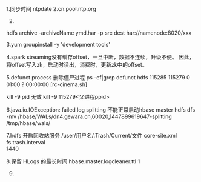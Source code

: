 
1.同步时间
ntpdate 2.cn.pool.ntp.org

2.
hdfs archive -archiveName ymd.har -p src dest
har://namenode:8020/xxx

3.yum groupinstall -y 'development tools'

4.spark streaming没有缓存offset，一旦中断，数据不连续，升级不便。
因此，将offset写入zk，启动时读出，消费时，更新zk中的offset。

5.defunct process 删除僵尸进程
ps -ef|grep defunct
hdfs     115285 115279  0 01:00 ?        00:00:00 [rc-cinema.sh] <defunct>

kill -9 pid 无效
kill -9 115279<父进程ppid>

6.java.io.IOException: failed log splitting  不能正常启动hbase master
hdfs dfs -mv /hbase/WALs/dn4.gewara.cn,60020,1447899619647-splitting /tmp/hbase/wals/

7.hdfs 开启回收站服务
/user/用户名/.Trash/Current/文件 
core-site.xml
<property>  
<name>fs.trash.interval</name>  
<value>1440</value>  
</property>  

8.保留 HLogs 的最长时间
hbase.master.logcleaner.ttl 1

9.













